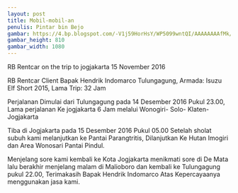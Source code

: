 ```yaml
---
layout: post
title: Mobil-mobil-an
penulis: Pintar bin Bejo
gambar: https://4.bp.blogspot.com/-V1j59HorHsY/WP5099wntQI/AAAAAAAAfMk/1C04qGDqvHAOyiH8l7BprlNPz1krYFiLwCLcB/s1600/WhatsApp%2BImage%2B2017-04-23%2Bat%2B22.09.02.jpeg
gambar_height: 810
gambar_width: 1080
---
```

<p>RB Rentcar on the trip to jogjakarta 15 November 2016</p>

<div class="post-content">
	<div class="amp-wp-article-content">
<div class="wp-image  size-full wp-image-1141 aligncenter">
	<amp-img 
hir		layout='responsive' 
		width="1080" 
		height="810" 
		src="https://4.bp.blogspot.com/-V1j59HorHsY/WP5099wntQI/AAAAAAAAfMk/1C04qGDqvHAOyiH8l7BprlNPz1krYFiLwCLcB/s1600/WhatsApp%2BImage%2B2017-04-23%2Bat%2B22.09.02.jpeg">
	</amp-img>
</div>

<p>
<em></em>
</p>

<p></p>
<p>RB Rentcar Client Bapak Hendrik Indomarco Tulungagung, Armada: Isuzu Elf Short 2015, Lama Trip: 32 Jam</p>
<p>Perjalanan Dimulai dari Tulungagung pada 14 Desember 2016 Pukul 23.00, Lama perjalanan Ke jogjakarta 6 Jam melalui Wonogiri- Solo- Klaten- Jogjakarta</p>

<div>
<p>Tiba di Jogjakarta pada 15 Desember 2016 Pukul 05.00 Setelah sholat subuh kami melanjutkan  ke Pantai Parangtritis, Dilanjutkan Ke Hutan Imogiri dan Area Wonosari Pantai Pindul.</p>
<p>Menjelang sore kami kembali ke Kota Jogjakarta menikmati sore di De Mata lalu berakhir menjelang malam di Malioboro dan kembali ke Tulungagung pukul 22.00, Terimakasih Bapak Hendrik Indomarco Atas Kepercayaanya menggunakan jasa kami.</p>
</div>

